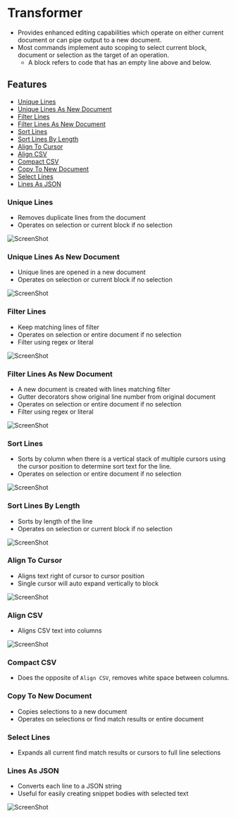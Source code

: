 # Transformer

- Provides enhanced editing capabilities which operate on either current document or can pipe output to a new document.
- Most commands implement auto scoping to select current block, document or selection as the target of an operation.
   - A block refers to code that has an empty line above and below.

## Features

* [Unique Lines](#Unique-Lines)
* [Unique Lines As New Document](#Unique-Lines-As-New-Document)
* [Filter Lines](#Filter-Lines)
* [Filter Lines As New Document](#Filter-Lines-As-New-Document)
* [Sort Lines](#Sort-Lines)
* [Sort Lines By Length](#Sort-Lines-By-Length)
* [Align To Cursor](#Align-To-Cursor)
* [Align CSV](#Align-CSV)
* [Compact CSV](#Compact-CSV)
* [Copy To New Document](#Copy-To-New-Document)
* [Select Lines](#Select-Lines)
* [Lines As JSON](#Lines-As-JSON)

### Unique Lines
- Removes duplicate lines from the document
- Operates on selection or current block if no selection

![ScreenShot](/readme-images/unique-lines.gif)

### Unique Lines As New Document
- Unique lines are opened in a new document
- Operates on selection or current block if no selection

![ScreenShot](/readme-images/unique-lines-document.gif)

### Filter Lines
- Keep matching lines of filter
- Operates on selection or entire document if no selection
- Filter using regex or literal

![ScreenShot](/readme-images/filter.gif)

### Filter Lines As New Document
- A new document is created with lines matching filter
- Gutter decorators show original line number from original document
- Operates on selection or entire document if no selection
- Filter using regex or literal

![ScreenShot](/readme-images/filter-new-document.gif)

### Sort Lines
- Sorts by column when there is a vertical stack of multiple cursors using the cursor position to determine sort text for the line.
- Operates on selection or entire document if no selection

![ScreenShot](/readme-images/sort-lines.gif)

### Sort Lines By Length
- Sorts by length of the line
- Operates on selection or current block if no selection

![ScreenShot](/readme-images/sort-lines-length.gif)

### Align To Cursor
- Aligns text right of cursor to cursor position
- Single cursor will auto expand vertically to block

![ScreenShot](/readme-images/align-cursor.gif)

### Align CSV
- Aligns CSV text into columns

![ScreenShot](/readme-images/align-csv.gif)

### Compact CSV
- Does the opposite of `Align CSV`, removes white space between columns.

### Copy To New Document
- Copies selections to a new document
- Operates on selections or find match results or entire document

### Select Lines
- Expands all current find match results or cursors to full line selections

### Lines As JSON
- Converts each line to a JSON string
- Useful for easily creating snippet bodies with selected text

![ScreenShot](/readme-images/lines-as-json.gif)